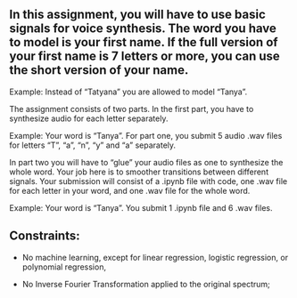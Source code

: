 ## In this assignment, you will have to use basic signals for voice synthesis. The word you have to model is your first name. If the full version of your first name is 7 letters or more, you can use the short version of your name.


Example: Instead of “Tatyana” you are allowed to model “Tanya”.


The assignment consists of two parts. In the first part, you have to synthesize audio for each letter separately.


Example: Your word is “Tanya”. For part one, you submit 5 audio .wav files for letters “T”, “a”, “n”, “y” and “a” separately.


In part two you will have to “glue” your audio files as one to synthesize the whole word. Your job here is to smoother transitions between different signals. Your submission will consist of a .ipynb file with code, one .wav file for each letter in your word, and one .wav file for the whole word.


Example: Your word is “Tanya”. You submit 1 .ipynb file and 6 .wav files.

## Constraints:

- No machine learning, except for linear regression, logistic regression, or polynomial regression,

- No Inverse Fourier Transformation applied to the original spectrum;
